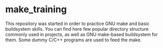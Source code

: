 # make_training

This repository was started in order to practice GNU make and basic buildsystem skills. You can find here few popular directory structure commonly used in projects, as well as GNU make-based buildsystem for them.
Some dummy C/C++ programs are used to feed the make.
